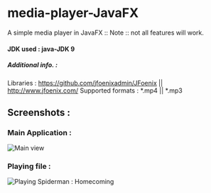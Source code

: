 # media-player-JavaFX
A simple media player in JavaFX
:: Note :: not all features will work.

#### JDK used : java-JDK 9

##### Additional info. : 

Libraries : https://github.com/jfoenixadmin/JFoenix || http://www.jfoenix.com/
Supported formats : *.mp4 || *.mp3

## Screenshots : 
### Main Application :
![Main view](https://user-images.githubusercontent.com/29705703/31671742-51ba1cea-b378-11e7-8eb2-47c4d0f9ca9f.png)

### Playing file : 
![Playing Spiderman : Homecoming](https://user-images.githubusercontent.com/29705703/31671995-e68a3742-b378-11e7-9772-a3d82a4733a7.png)


